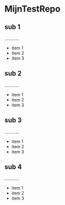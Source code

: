 # MijnTestRepo

## sub 1
............
- item 1 
- item 2
- item 3
## sub 2
............
- item 1 
- item 2
- item 3
## sub 3
............
- item 1 
- item 2
- item 3
## sub 4
............
- item 1 
- item 2
- item 3
